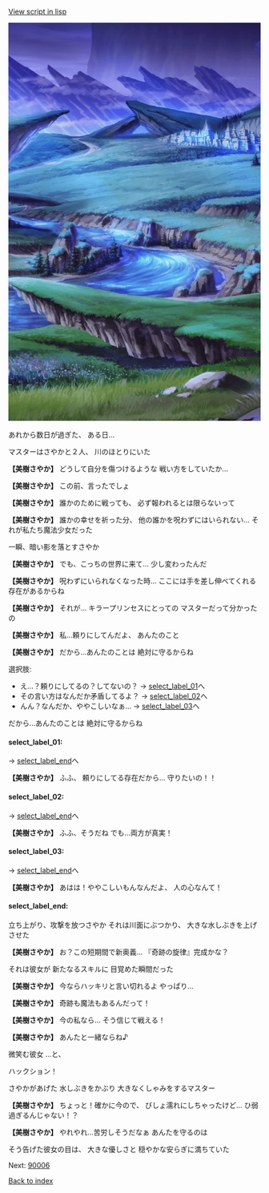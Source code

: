 [View script in lisp](../scripts/10201304.txt)

![plain_night.png](../images/backgrounds/plain_night.png)

あれから数日が過ぎた、
ある日…

マスターはさやかと２人、
川のほとりにいた

**【美樹さやか】**
どうして自分を傷つけるような
戦い方をしていたか…

**【美樹さやか】**
この前、言ったでしょ

**【美樹さやか】**
誰かのために戦っても、
必ず報われるとは限らないって

**【美樹さやか】**
誰かの幸せを祈った分、
他の誰かを呪わずにはいられない…
それが私たち魔法少女だった

一瞬、暗い影を落とすさやか

**【美樹さやか】**
でも、こっちの世界に来て…
少し変わったんだ

**【美樹さやか】**
呪わずにいられなくなった時…
ここには手を差し伸べてくれる
存在があるからね

**【美樹さやか】**
それが…
キラープリンセスにとっての
マスターだって分かったの

**【美樹さやか】**
私…頼りにしてんだよ、
あんたのこと

**【美樹さやか】**
だから…あんたのことは
絶対に守るからね

選択肢:
- え…？頼りにしてるの？してないの？ → [select_label_01](#select_label_01)へ
- その言い方はなんだか矛盾してるよ？ → [select_label_02](#select_label_02)へ
- んん？なんだか、ややこしいなぁ… → [select_label_03](#select_label_03)へ

だから…あんたのことは
絶対に守るからね

#### select_label_01:
 → [select_label_end](#select_label_end)へ

**【美樹さやか】**
ふふ、
頼りにしてる存在だから…
守りたいの！！

#### select_label_02:
 → [select_label_end](#select_label_end)へ

**【美樹さやか】**
ふふ、そうだね
でも…両方が真実！

#### select_label_03:
 → [select_label_end](#select_label_end)へ

**【美樹さやか】**
あはは！ややこしいもんなんだよ、
人の心なんて！

#### select_label_end:

立ち上がり、攻撃を放つさやか
それは川面にぶつかり、
大きな水しぶきを上げさせた

**【美樹さやか】**
お？この短期間で新奥義…
『奇跡の旋律』完成かな？

それは彼女が
新たなるスキルに
目覚めた瞬間だった

**【美樹さやか】**
今ならハッキリと言い切れるよ
やっぱり…

**【美樹さやか】**
奇跡も魔法もあるんだって！

**【美樹さやか】**
今の私なら…
そう信じて戦える！

**【美樹さやか】**
あんたと一緒ならね♪

微笑む彼女
…と、

ハックション！

さやかがあげた
水しぶきをかぶり
大きなくしゃみをするマスター

**【美樹さやか】**
ちょっと！確かに今ので、
びしょ濡れにしちゃったけど…
ひ弱過ぎるんじゃない！？

**【美樹さやか】**
やれやれ…苦労しそうだなぁ
あんたを守るのは

そう告げた彼女の目は、
大きな優しさと
穏やかな安らぎに満ちていた


Next: [90006](90006.md)

[Back to index](index.md)
